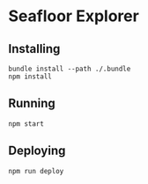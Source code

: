 Seafloor Explorer
=================

## Installing

```
bundle install --path ./.bundle
npm install
```

## Running

```
npm start
```

## Deploying

```
npm run deploy
```
